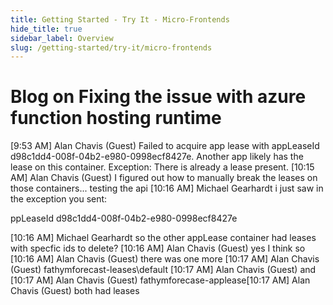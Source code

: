 ```yaml
---
title: Getting Started - Try It - Micro-Frontends
hide_title: true
sidebar_label: Overview
slug: /getting-started/try-it/micro-frontends
---
```


# Blog on Fixing the issue with azure function hosting runtime


[9:53 AM] Alan Chavis (Guest)
    Failed to acquire app lease with appLeaseId d98c1dd4-008f-04b2-e980-0998ecf8427e. Another app likely has the lease on this container. Exception: There is already a lease present.
​[10:15 AM] Alan Chavis (Guest)
    I figured out how to manually break the leases on those containers...  testing the api
​[10:16 AM] Michael Gearhardt
    i just saw in the exception you sent:

ppLeaseId d98c1dd4-008f-04b2-e980-0998ecf8427e

​[10:16 AM] Michael Gearhardt
    so the other appLease container had leases with specfic ids to delete?
​[10:16 AM] Alan Chavis (Guest)
    yes I think so
​[10:16 AM] Alan Chavis (Guest)
    there was one more
​[10:17 AM] Alan Chavis (Guest)
    fathymforecast-leases\default
​[10:17 AM] Alan Chavis (Guest)
    and
​[10:17 AM] Alan Chavis (Guest)
    fathymforecase-applease
​[10:17 AM] Alan Chavis (Guest)
    both had leases
